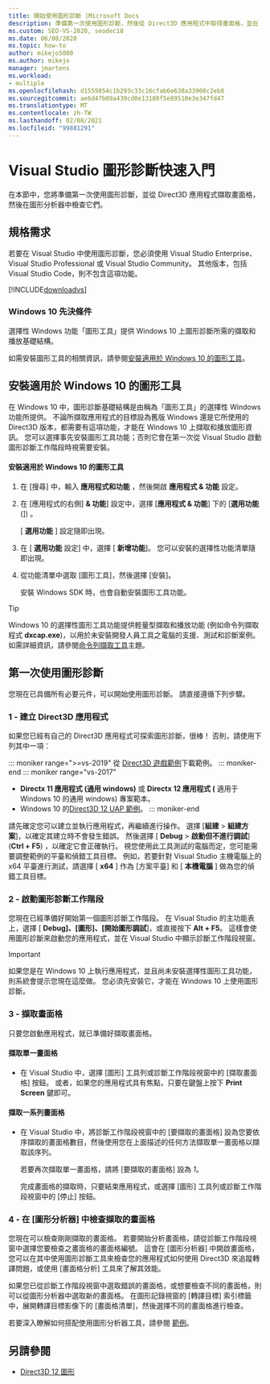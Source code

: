 ```yaml
---
title: 開始使用圖形診斷 |Microsoft Docs
description: 準備第一次使用圖形診斷，然後從 Direct3D 應用程式中取得畫面格，並在 [圖形分析器] 中檢查。
ms.custom: SEO-VS-2020, seodec18
ms.date: 06/08/2020
ms.topic: how-to
author: mikejo5000
ms.author: mikejo
manager: jmartens
ms.workload:
- multiple
ms.openlocfilehash: d1559854c1b293c33c16cfab6e638a33908c2eb8
ms.sourcegitcommit: ae6d47b09a439cd0e13180f5e89510e3e347fd47
ms.translationtype: MT
ms.contentlocale: zh-TW
ms.lasthandoff: 02/08/2021
ms.locfileid: "99881291"
---
```

# <a name="getting-started-with-visual-studio-graphics-diagnostics"></a>Visual Studio 圖形診斷快速入門
在本節中，您將準備第一次使用圖形診斷，並從 Direct3D 應用程式擷取畫面格，然後在圖形分析器中檢查它們。

## <a name="requirements"></a>規格需求
 若要在 Visual Studio 中使用圖形診斷，您必須使用 Visual Studio Enterprise、Visual Studio Professional 或 Visual Studio Community。  其他版本，包括 Visual Studio Code，則不包含這項功能。

 [!INCLUDE[downloadvs](../includes/downloadvs_md.md)]

### <a name="windows-10-prerequisites"></a>Windows 10 先決條件
 選擇性 Windows 功能「圖形工具」提供 Windows 10 上圖形診斷所需的擷取和播放基礎結構。

 如需安裝圖形工具的相關資訊，請參閱[安裝適用於 Windows 10 的圖形工具](#InstallGraphicsTools)。

## <a name="install-graphics-tools-for-windows-10"></a><a name="InstallGraphicsTools"></a> 安裝適用於 Windows 10 的圖形工具
 在 Windows 10 中，圖形診斷基礎結構是由稱為「圖形工具」的選擇性 Windows 功能所提供。 不論所擷取應用程式的目標設為舊版 Windows 還是它所使用的 Direct3D 版本，都需要有這項功能，才能在 Windows 10 上擷取和播放圖形資訊。 您可以選擇事先安裝圖形工具功能；否則它會在第一次從 Visual Studio 啟動圖形診斷工作階段時視需要安裝。

#### <a name="to-install-graphics-tools-for-windows-10"></a>安裝適用於 Windows 10 的圖形工具

1. 在 [搜尋] 中，輸入 **應用程式和功能** ，然後開啟 **應用程式 & 功能** 設定。

2. 在 [應用程式的右側] **& 功能**] 設定中，選擇 [**應用程式 & 功能**] 下的 [**選用功能** (]) 。

   [ **選用功能** ] 設定隨即出現。

3. 在 [ **選用功能** 設定] 中，選擇 [ **新增功能**]。 您可以安裝的選擇性功能清單隨即出現。

4. 從功能清單中選取 [圖形工具]，然後選擇 [安裝]。

   安裝 Windows SDK 時，也會自動安裝圖形工具功能。

> [!TIP]
> Windows 10 的選擇性圖形工具功能提供輕量型擷取和播放功能 (例如命令列擷取程式 **dxcap.exe**)，以用於未安裝開發人員工具之電腦的支援、測試和診斷案例。 如需詳細資訊，請參閱[命令列擷取工具](command-line-capture-tool.md)主題。

## <a name="using-graphics-diagnostics-for-the-first-time"></a>第一次使用圖形診斷
 您現在已具備所有必要元件，可以開始使用圖形診斷。 請直接遵循下列步驟。

### <a name="1---create-a-direct3d-app"></a>1 - 建立 Direct3D 應用程式

如果您已經有自己的 Direct3D 應用程式可探索圖形診斷，很棒！ 否則，請使用下列其中一項：

::: moniker range=">=vs-2019"
從 [Direct3D 遊戲範例](/samples/microsoft/windows-universal-samples/simple3dgamedx/)下載範例。
::: moniker-end
::: moniker range="vs-2017"
- **Directx 11 應用程式 (通用 windows)** 或 **Directx 12 應用程式 (** 適用于 Windows 10 的通用 windows) 專案範本。
- Windows 10 的[Direct3D 12 UAP 範例](https://code.msdn.microsoft.com/Direct3D-12-UAP-Sample-ecb1779f)。
::: moniker-end

請先確定您可以建立並執行應用程式，再繼續進行操作。 選擇 [**組建**  >  **組建方案**]，以確定其建立時不會發生錯誤。 然後選擇 [ **Debug**  >  **啟動但不進行調試**] (**Ctrl + F5**) ，以確定它會正確執行。 視您使用此工具測試的電腦而定，您可能需要調整範例的平臺和偵錯工具目標。 例如，若要針對 Visual Studio 主機電腦上的 x64 平臺進行測試，請選擇 [ **x64** ] 作為 [方案平臺] 和 [ **本機電腦** ] 做為您的偵錯工具目標。 

### <a name="2---start-a-graphics-diagnostics-session"></a>2 - 啟動圖形診斷工作階段
 您現在已經準備好開始第一個圖形診斷工作階段。 在 Visual Studio 的主功能表上，選擇 [ **Debug]、[圖形]、[開始圖形調試**]，或直接按下 **Alt + F5**。 這樣會使用圖形診斷來啟動您的應用程式，並在 Visual Studio 中顯示診斷工作階段視窗。

> [!IMPORTANT]
> 如果您是在 Windows 10 上執行應用程式，並且尚未安裝選擇性圖形工具功能，則系統會提示您現在這麼做。 您必須先安裝它，才能在 Windows 10 上使用圖形診斷。

### <a name="3---capture-frames"></a>3 - 擷取畫面格
 只要您啟動應用程式，就已準備好擷取畫面格。

#### <a name="to-capture-single-frames"></a>擷取單一畫面格

- 在 Visual Studio 中，選擇 [圖形] 工具列或診斷工作階段視窗中的 [擷取畫面格] 按鈕。 或者，如果您的應用程式具有焦點，只要在鍵盤上按下 **Print Screen** 鍵即可。

#### <a name="to-capture-a-sequence-of-frames"></a>擷取一系列畫面格

- 在 Visual Studio 中，將診斷工作階段視窗中的 [要擷取的畫面格] 設為您要依序擷取的畫面格數目，然後使用您在上面描述的任何方法擷取單一畫面格以擷取該序列。

   若要再次擷取單一畫面格，請將 [要擷取的畫面格] 設為 *1*。

  完成畫面格的擷取時，只要結束應用程式，或選擇 [圖形] 工具列或診斷工作階段視窗中的 [停止] 按鈕。

### <a name="4---examine-captured-frames-in-the-graphics-analyzer"></a>4 - 在 [圖形分析器] 中檢查擷取的畫面格
 您現在可以檢查剛剛擷取的畫面格。 若要開始分析畫面格，請從診斷工作階段視窗中選擇您要檢查之畫面格的畫面格編號。 這會在 [圖形分析器] 中開啟畫面格，您可以在其中使用圖形診斷工具來檢查您的應用程式如何使用 Direct3D 來追蹤轉譯問題，或使用 [畫面格分析] 工具來了解其效能。

 如果您已從診斷工作階段視窗中選取錯誤的畫面格，或想要檢查不同的畫面格，則可以從圖形分析器中選取新的畫面格。 在圖形記錄視窗的 [轉譯目標] 索引標籤中，展開轉譯目標影像下的 [畫面格清單]，然後選擇不同的畫面格進行檢查。

 若要深入瞭解如何搭配使用圖形分析器工具，請參閱 [範例](graphics-diagnostics-examples.md)。

## <a name="see-also"></a>另請參閱
- [Direct3D 12 圖形](/windows/desktop/direct3d12/direct3d-12-graphics)